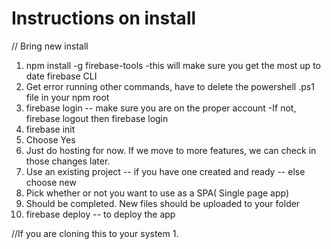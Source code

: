 # Instructions on install


// Bring new install
1. npm install -g firebase-tools
	-this will make sure you get the most up to date firebase CLI
2. Get error running other commands, have to delete the powershell .ps1 file in your npm root
2. firebase login -- make sure you are on the proper account
	-If not, firebase logout then firebase login
3. firebase init
4. Choose Yes
5. Just do hosting for now. If we move to more features, we can check in those changes later.
6. Use an existing project -- if you have one created and ready -- else choose new
7. Pick whether or not you want to use as a SPA( Single page app)
8. Should be completed. New files should be uploaded to your folder
9. firebase deploy -- to deploy the app

//If you are cloning this to your system
1. 
